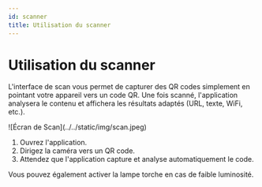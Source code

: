 ```yaml
---
id: scanner
title: Utilisation du scanner
---
```


# Utilisation du scanner

L'interface de scan vous permet de capturer des QR codes simplement en pointant votre appareil vers un code QR. Une fois scanné, l'application analysera le contenu et affichera les résultats adaptés (URL, texte, WiFi, etc.).

<div class="centered-image" align="center centered-image  ">
![Écran de Scan](../../static/img/scan.jpeg)
  
</div>

1. Ouvrez l'application.
2. Dirigez la caméra vers un QR code.
3. Attendez que l'application capture et analyse automatiquement le code.

Vous pouvez également activer la lampe torche en cas de faible luminosité.
